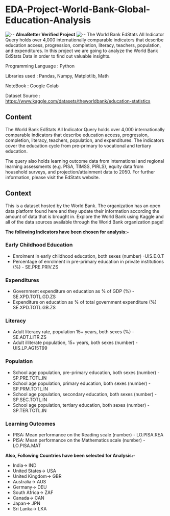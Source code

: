 # EDA-Project-World-Bank-Global-Education-Analysis
![--](https://raw.githubusercontent.com/andreasbm/readme/master/assets/lines/rainbow.png)
**AlmaBetter Verified Project**
![--](https://raw.githubusercontent.com/andreasbm/readme/master/assets/lines/rainbow.png)
The World Bank EdStats All Indicator Query holds over 4,000 internationally comparable indicators that describe education access, progression, completion, literacy, teachers, population, and expenditures. In this project we are going to analyze the World Bank EdStats Data in order to find out valuable insights.

Programming Language : Python

Libraries used : Pandas, Numpy, Matplotlib, Math

NoteBook : Google Colab

Dataset Source : https://www.kaggle.com/datasets/theworldbank/education-statistics
## Content
The World Bank EdStats All Indicator Query holds over 4,000 internationally comparable indicators that describe education access, progression, completion, literacy, teachers, population, and expenditures. The indicators cover the education cycle from pre-primary to vocational and tertiary education.

The query also holds learning outcome data from international and regional learning assessments (e.g. PISA, TIMSS, PIRLS), equity data from household surveys, and projection/attainment data to 2050. For further information, please visit the EdStats website.

## Context
This is a dataset hosted by the World Bank. The organization has an open data platform found here and they update their information according the amount of data that is brought in. Explore the World Bank using Kaggle and all of the data sources available through the World Bank organization page!

**The following Indicators have been chosen for analysis:-**

### Early Childhood Education

* Enrolment in early childhood education, both sexes (number) -UIS.E.0.T
* Percentage of enrolment in pre-primary education in private institutions (%) - SE.PRE.PRIV.ZS

### Expenditures

* Government expenditure on education as % of GDP (%) - SE.XPD.TOTL.GD.ZS
* Expenditure on education as % of total government expenditure (%) SE.XPD.TOTL.GB.ZS

### Literacy

* Adult literacy rate, population 15+ years, both sexes (%) - SE.ADT.LITR.ZS
* Adult illiterate population, 15+ years, both sexes (number) - UIS.LP.AG15T99

### Population

* School age population, pre-primary education, both sexes (number) - SP.PRE.TOTL.IN
* School age population, primary education, both sexes (number) - SP.PRM.TOTL.IN
* School age population, secondary education, both sexes (number) - SP.SEC.TOTL.IN
* School age population, tertiary education, both sexes (number) - SP.TER.TOTL.IN

### Learning Outcomes

* PISA: Mean performance on the Reading scale (number) - LO.PISA.REA
* PISA: Mean performance on the Mathematics scale (number) - LO.PISA.MAT

**Also, Following Countries have been selected for Analysis:-**
* India-> IND
* United States-> USA
* United Kingdom-> GBR
* Australia-> AUS
* Germany-> DEU
* South Africa-> ZAF
* Canada-> CAN
* Japan-> JPN
* Sri Lanka-> LKA
